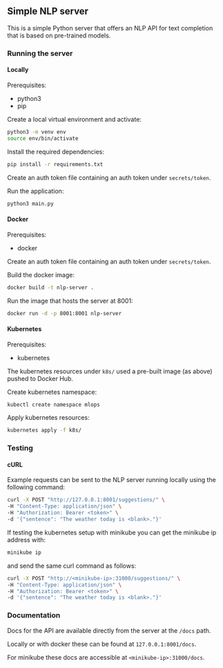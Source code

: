 
## Simple NLP server

This is a simple Python server that offers an NLP API for text completion that is based on pre-trained models.

### Running the server

#### Locally

Prerequisites:
- python3
- pip

Create a local virtual environment and activate:

```bash
python3 -m venv env
source env/bin/activate
```

Install the required dependencies:
```bash
pip install -r requirements.txt
```

Create an auth token file containing an auth token under `secrets/token`.

Run the application:
```bash
python3 main.py
```

#### Docker

Prerequisites:
- docker

Create an auth token file containing an auth token under `secrets/token`.

Build the docker image:
```bash
docker build -t nlp-server .
```

Run the image that hosts the server at 8001:
```bash
docker run -d -p 8001:8001 nlp-server
```

#### Kubernetes

Prerequisites:
- kubernetes

The kubernetes resources under `k8s/` used a pre-built image (as above) pushed to Docker Hub.

Create kubernetes namespace:
```bash
kubectl create namespace mlops
```

Apply kubernetes resources:
```bash
kubernetes apply -f k8s/
```

### Testing

#### cURL

Example requests can be sent to the NLP server running locally using the following command:
```bash
curl -X POST "http://127.0.0.1:8001/suggestions/" \
-H "Content-Type: application/json" \
-H "Authorization: Bearer <token>" \
-d '{"sentence": "The weather today is <blank>."}'
```

If testing the kubernetes setup with minikube you can get the minikube ip address with:
```bash
minikube ip
```

and send the same curl command as follows:
```bash
curl -X POST "http://<minikube-ip>:31000/suggestions/" \
-H "Content-Type: application/json" \
-H "Authorization: Bearer <token>" \
-d '{"sentence": "The weather today is <blank>."}'
```

### Documentation

Docs for the API are available directly from the server at the `/docs` path.

Locally or with docker these can be found at `127.0.0.1:8001/docs`.

For minikube these docs are accessible at `<minikube-ip>:31000/docs`.
